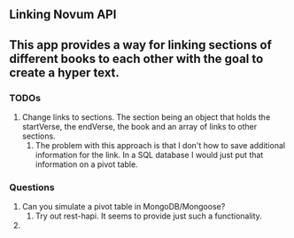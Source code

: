 ## Linking Novum API
## This app provides a way for linking sections of different books to each other with the goal to create a hyper text.

### TODOs
1. Change links to sections. The section being an object that holds the startVerse, the endVerse, the book and an array of links to other sections.
    1. The problem with this approach is that I don't how to save additional information for the link. In a SQL database I would just put that information on a pivot table.


### Questions
1. Can you simulate a pivot table in MongoDB/Mongoose?
    1. Try out rest-hapi. It seems to provide just such a functionality.
2. 
